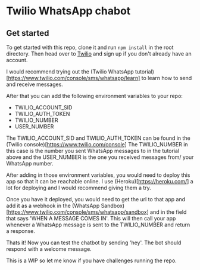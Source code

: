 # Twilio WhatsApp chabot 

## Get started
To get started with this repo, clone it and run `npm install` in the root directory.
Then head over to [Twilio](https://www.twilio.com/) and sign up if you don't already have an account.

I would recommend trying out the (Twilio WhatsApp tutorial)[https://www.twilio.com/console/sms/whatsapp/learn] to learn how to send and receive 
messages.

After that you can add the following environment variables to your repo:
- TWILIO_ACCOUNT_SID
- TWILIO_AUTH_TOKEN
- TWILIO_NUMBER 
- USER_NUMBER

The TWILIO_ACCOUNT_SID and TWILIO_AUTH_TOKEN can be found in the (Twilio console)[https://www.twilio.com/console]
The TWILIO_NUMBER in this case is the number you sent WhatsApp messages to in the tutorial above and the USER_NUMBER is the one you received messages from/ your WhatsApp number. 

After adding in those environment variables, you would need to deploy this app so that it can be reachable online. I use (Heroku)[https://heroku.com/] a lot for deploying and I would recommend giving them a try. 

 Once you have it deployed, you would need to get the url to that app and add it as a webhook
 in the (WhatsApp Sandbox)[https://www.twilio.com/console/sms/whatsapp/sandbox] and in the field that says 'WHEN A MESSAGE COMES IN'. This will then call your app whenever a WhatsApp message is sent to the TWILIO_NUMBER and return a response. 

Thats it! Now you can test the chatbot by sending 'hey'. The bot should respond with a welcome message. 

This is a WIP so let me know if you have challenges running the repo.